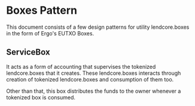 # Boxes Pattern
This document consists of a few design patterns for utility lendcore.boxes in the form of Ergo's EUTXO Boxes.

## ServiceBox
It acts as a form of accounting that supervises the tokenized lendcore.boxes that it creates. These lendcore.boxes interacts through creation of tokenized lendcore.boxes and consumption of them too.

Other than that, this box distributes the funds to the owner whenever a tokenized box is consumed.


